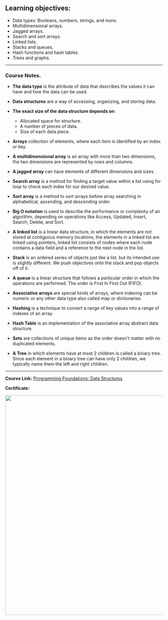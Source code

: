 ## Learning objectives:

- Data types: Booleans, numbers, strings, and more.
- Multidimensional arrays.
- Jagged arrays.
- Search and sort arrays.
- Linked lists.
- Stacks and queues.
- Hash functions and hash tables.
- Trees and graphs.

---

### Course Notes.

- **The data type** is the attribute of data that describes the values it can have and how the data can be used.

- **Data structures** are a way of accessing, organizing, and storing data.

- **The exact size of the data structure depends on**:

  - Allocated space for structure.
  - A number of pieces of data.
  - Size of each data piece.

- **Arrays** collection of elements, where each item is identified by an index or key.

- **A multidimensional array** is an array with more than two dimensions, the two dimensions are represented by rows and columns.

- **A jagged array** can have elements of different dimensions and sizes.

- **Search array** is a method for finding a target value within a list using for loop to check each index for our desired value.

- **Sort array** is a method to sort arrays before array searching in alphabetical, ascending, and descending order.

- **Big O notation** is used to describe the performance or complexity of an algorithm, depending on operations like Access, Updated, Insert, Search, Delete, and Sort.

- **A linked list** is a linear data structure, in which the elements are not stored at contiguous memory locations, the elements in a linked list are linked using pointers, linked list consists of nodes where each node contains a data field and a reference to the next node in the list.

- **Stack** is an ordered series of objects just like a list, but its intended use is slightly different. We push objectives onto the stack and pop objects off of it.

- **A queue** is a linear structure that follows a particular order in which the operations are performed. The order is First In First Out (FIFO).

- **Associative arrays** are special kinds of arrays, where indexing can be numeric or any other data type also called map or dictionaries.

- **Hashing** is a technique to convert a range of key values into a range of indexes of an array.

- **Hash Table** is an implementation of the associative array abstract data structure.

- **Sets** are collections of unique items as the order doesn't matter with no duplicated elements.

- **A Tree** in which elements have at most 2 children is called a binary tree. Since each element in a binary tree can have only 2 children, we typically name them the left and right children.

---

**Course Link:** [Programming Foundations: Data Structures](https://www.linkedin.com/learning/programming-foundations-data-structures-2)

**Certificate:**

<p align="center">
  <img  src="https://imagizer.imageshack.com/img924/6445/oj4V5M.png" width="700">
</p>
